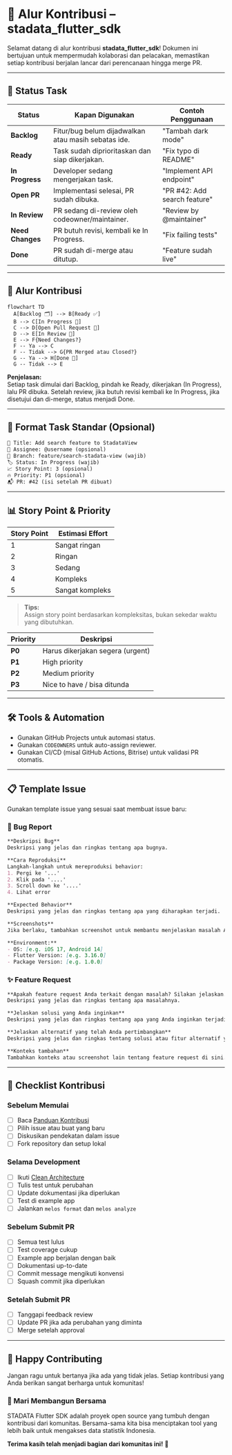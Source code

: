 # 🚀 Alur Kontribusi – stadata_flutter_sdk

Selamat datang di alur kontribusi **stadata_flutter_sdk**! Dokumen ini bertujuan untuk mempermudah kolaborasi dan pelacakan, memastikan setiap kontribusi berjalan lancar dari perencanaan hingga merge PR.

---

## 🧭 Status Task

| Status           | Kapan Digunakan                                        | Contoh Penggunaan            |
| ---------------- | ------------------------------------------------------ | ---------------------------- |
| **Backlog**      | Fitur/bug belum dijadwalkan atau masih sebatas ide.   | "Tambah dark mode"           |
| **Ready**        | Task sudah diprioritaskan dan siap dikerjakan.        | "Fix typo di README"         |
| **In Progress**  | Developer sedang mengerjakan task.                    | "Implement API endpoint"     |
| **Open PR**      | Implementasi selesai, PR sudah dibuka.                | "PR #42: Add search feature" |
| **In Review**    | PR sedang di-review oleh codeowner/maintainer.        | "Review by @maintainer"      |
| **Need Changes** | PR butuh revisi, kembali ke In Progress.              | "Fix failing tests"          |
| **Done**         | PR sudah di-merge atau ditutup.                       | "Feature sudah live"         |

---

## 🔄 Alur Kontribusi

```mermaid
flowchart TD
  A[Backlog 🗂️] --> B[Ready ✅]
  B --> C[In Progress 🔧]
  C --> D[Open Pull Request 🔁]
  D --> E[In Review 👀]
  E --> F{Need Changes?}
  F -- Ya --> C
  F -- Tidak --> G{PR Merged atau Closed?}
  G -- Ya --> H[Done 🎉]
  G -- Tidak --> E
```

**Penjelasan:**  
Setiap task dimulai dari Backlog, pindah ke Ready, dikerjakan (In Progress), lalu PR dibuka. Setelah review, jika butuh revisi kembali ke In Progress, jika disetujui dan di-merge, status menjadi Done.

---

## 📝 Format Task Standar (Opsional)

```markdown
📌 Title: Add search feature to StadataView
👤 Assignee: @username (opsional)
📂 Branch: feature/search-stadata-view (wajib)
🏷️ Status: In Progress (wajib)
📈 Story Point: 3 (opsional)
🔥 Priority: P1 (opsional)
📬 PR: #42 (isi setelah PR dibuat)
```

---

## 📊 Story Point & Priority

| Story Point | Estimasi Effort |
| ----------- | --------------- |
| 1           | Sangat ringan   |
| 2           | Ringan          |
| 3           | Sedang          |
| 4           | Kompleks        |
| 5           | Sangat kompleks |

> **Tips:**  
> Assign story point berdasarkan kompleksitas, bukan sekedar waktu yang dibutuhkan.

| Priority | Deskripsi                                |
| -------- | ---------------------------------------- |
| **P0**   | Harus dikerjakan segera (urgent)         |
| **P1**   | High priority                            |
| **P2**   | Medium priority                          |
| **P3**   | Nice to have / bisa ditunda              |

---

## 🛠️ Tools & Automation

- Gunakan GitHub Projects untuk automasi status.
- Gunakan `CODEOWNERS` untuk auto-assign reviewer.
- Gunakan CI/CD (misal GitHub Actions, Bitrise) untuk validasi PR otomatis.

---

## 📋 Template Issue

Gunakan template issue yang sesuai saat membuat issue baru:

### 🐛 Bug Report
```markdown
**Deskripsi Bug**
Deskripsi yang jelas dan ringkas tentang apa bugnya.

**Cara Reproduksi**
Langkah-langkah untuk mereproduksi behavior:
1. Pergi ke '...'
2. Klik pada '....'
3. Scroll down ke '....'
4. Lihat error

**Expected Behavior**
Deskripsi yang jelas dan ringkas tentang apa yang diharapkan terjadi.

**Screenshots**
Jika berlaku, tambahkan screenshot untuk membantu menjelaskan masalah Anda.

**Environment:**
- OS: [e.g. iOS 17, Android 14]
- Flutter Version: [e.g. 3.16.0]
- Package Version: [e.g. 1.0.0]
```

### ✨ Feature Request
```markdown
**Apakah feature request Anda terkait dengan masalah? Silakan jelaskan.**
Deskripsi yang jelas dan ringkas tentang apa masalahnya.

**Jelaskan solusi yang Anda inginkan**
Deskripsi yang jelas dan ringkas tentang apa yang Anda inginkan terjadi.

**Jelaskan alternatif yang telah Anda pertimbangkan**
Deskripsi yang jelas dan ringkas tentang solusi atau fitur alternatif yang telah Anda pertimbangkan.

**Konteks tambahan**
Tambahkan konteks atau screenshot lain tentang feature request di sini.
```

---

## 🎯 Checklist Kontribusi

### Sebelum Memulai
- [ ] Baca [Panduan Kontribusi](CONTRIBUTING.md)
- [ ] Pilih issue atau buat yang baru
- [ ] Diskusikan pendekatan dalam issue
- [ ] Fork repository dan setup lokal

### Selama Development
- [ ] Ikuti [Clean Architecture](CLAUDE.md)
- [ ] Tulis test untuk perubahan
- [ ] Update dokumentasi jika diperlukan
- [ ] Test di example app
- [ ] Jalankan `melos format` dan `melos analyze`

### Sebelum Submit PR
- [ ] Semua test lulus
- [ ] Test coverage cukup
- [ ] Example app berjalan dengan baik
- [ ] Dokumentasi up-to-date
- [ ] Commit message mengikuti konvensi
- [ ] Squash commit jika diperlukan

### Setelah Submit PR
- [ ] Tanggapi feedback review
- [ ] Update PR jika ada perubahan yang diminta
- [ ] Merge setelah approval

---

## 👏 Happy Contributing

Jangan ragu untuk bertanya jika ada yang tidak jelas. Setiap kontribusi yang Anda berikan sangat berharga untuk komunitas!

### 🤝 Mari Membangun Bersama

STADATA Flutter SDK adalah proyek open source yang tumbuh dengan kontribusi dari komunitas. Bersama-sama kita bisa menciptakan tool yang lebih baik untuk mengakses data statistik Indonesia.

**Terima kasih telah menjadi bagian dari komunitas ini!** 🙏